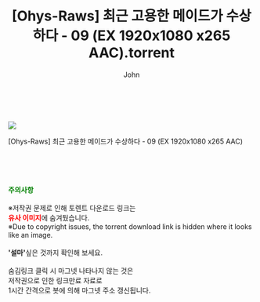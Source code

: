 ﻿---
layout: post
title:  "    [Ohys-Raws] 최근 고용한 메이드가 수상하다 - 09 (EX 1920x1080 x265 AAC).torrent"
author: John
categories: [ 애니/만화 ]
tags: [  ]
image: https://torrentrj55.com/uploadfile/full/d1ab057d935680ca979a01f3b50741b374091dee.jpg 
description: "    [Ohys-Raws] 최근 고용한 메이드가 수상하다 - 09 (EX 1920x1080 x265 AAC) torrent 정보 공유"
toc: true
toc_sticky: true
---

<br>
<p><img src="https://torrentrj55.com/uploadfile/full/d1ab057d935680ca979a01f3b50741b374091dee.jpg"/></p>
 [Ohys-Raws] 최근 고용한 메이드가 수상하다 - 09 (EX 1920x1080 x265 AAC)  
    
<br><br><br>
<p data-ke-size="size16"><b><span style="color: green;">주의사항</span></b><br /><br />※저작권 문제로 인해 토렌트 다운로드 링크는<br /><b><span style="color: red;">유사 이미지</span></b>에 숨겨뒀습니다.<br />※Due to copyright issues, the torrent download link is hidden where it looks like an image.<br /><br /><b>'설마'</b>싶은 것까지 확인해 보세요.<br /><br />숨김링크 클릭 시 마그넷 나타나지 않는 것은<br />저작권으로 인한 링크만료 자료로<br />1시간 간격으로 봇에 의해 마그넷 주소 갱신됩니다.</p>
